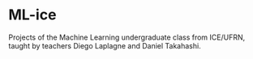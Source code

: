 # ML-ice
Projects of the Machine Learning undergraduate class from ICE/UFRN, taught by teachers Diego Laplagne and Daniel Takahashi.
